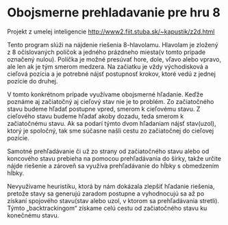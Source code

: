 # Obojsmerne prehladavanie pre hru 8
Projekt z umelej inteligencie http://www2.fiit.stuba.sk/~kapustik/z2d.html

Tento program slúži na nájdenie riešenia 8-hlavolamu. Hlavolam je zložený z 8 očíslovaných 
políčok a jedného prázdneho miesta(v tomto prípade označený nulou). Políčka je možné presúvať 
hore, dole, vľavo alebo vpravo, ale len ak je tým smerom medzera. Na začiatku je vždy východisková 
a cieľová pozícia a je potrebné nájsť postupnosť krokov, ktoré vedú z jednej pozície do druhej. 
 
V tomto konkrétnom prípade využívame obojsmerné hľadanie. Keďže poznáme aj začiatočný 
aj cieľový stav nie je to problém. Zo začiatočného stavu budeme hľadať postupne vpred, smerom 
k cieľovému stavu. Z cieľového stavu budeme hľadať akoby dozadu, teda smerom k začiatočnému 
stavu. Ak sa podarí týmto dvom hľadaniam nájsť stav(uzol), ktorý je spoločný, tak sme súčasne našli 
cestu zo začiatočnej do cieľovej pozície. 

Samotné prehľadávanie či už zo strany od začiatočného stavu alebo od koncového stavu 
prebieha na pomocou prehľadávania do šírky, takže určite nájde riešenie a zároveň sa využíva 
prehľadávanie do hĺbky s obmedzením hĺbky. 

Nevyužívame heuristiku, ktorá by nám dokázala zlepšiť hľadanie riešenia, pretože stavy sa 
generujú zaradom postupne a vyhodnocujú sa až po získaní spojového stavu(stav alebo uzol, 
v ktorom sa prehľadávania stretli). Týmto „backtrackingom“ získame celú cestu od začiatočného 
stavu ku konečnému stavu. 
